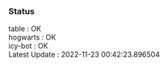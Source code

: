 ### Status


table : OK  
hogwarts : OK  
icy-bot : OK  
Latest Update : 2022-11-23 00:42:23.896504
